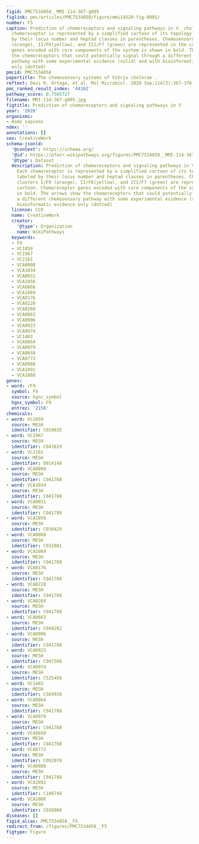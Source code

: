 ```yaml
---
figid: PMC7534058__MMI-114-367-g005
figlink: pmc/articles/PMC7534058/figure/mmi14520-fig-0005/
number: F5
caption: Prediction of chemoreceptors and signaling pathways in V. cholerae. Each
  chemoreceptor is represented by a simplified cartoon of its topology and labeled
  by their locus number and heptad classes in parentheses. Chemosensory clusters I/F9
  (orange), II/F6(yellow), and III/F7 (green) are represented in the cartoon. Chemoreceptor
  genes encoded with core components of the system is shown in bold. The arrows show
  the chemoreceptors that could potentially signal through a different chemosensory
  pathway with some experimental evidence (solid) and with bioinformatic evidence
  only (dotted)
pmcid: PMC7534058
papertitle: The chemosensory systems of Vibrio cholerae .
reftext: Davi R. Ortega, et al. Mol Microbiol. 2020 Sep;114(3):367-376.
pmc_ranked_result_index: '44162'
pathway_score: 0.7565727
filename: MMI-114-367-g005.jpg
figtitle: Prediction of chemoreceptors and signaling pathways in V
year: '2020'
organisms:
- Homo sapiens
ndex: ''
annotations: []
seo: CreativeWork
schema-jsonld:
  '@context': https://schema.org/
  '@id': https://pfocr.wikipathways.org/figures/PMC7534058__MMI-114-367-g005.html
  '@type': Dataset
  description: Prediction of chemoreceptors and signaling pathways in V. cholerae.
    Each chemoreceptor is represented by a simplified cartoon of its topology and
    labeled by their locus number and heptad classes in parentheses. Chemosensory
    clusters I/F9 (orange), II/F6(yellow), and III/F7 (green) are represented in the
    cartoon. Chemoreceptor genes encoded with core components of the system is shown
    in bold. The arrows show the chemoreceptors that could potentially signal through
    a different chemosensory pathway with some experimental evidence (solid) and with
    bioinformatic evidence only (dotted)
  license: CC0
  name: CreativeWork
  creator:
    '@type': Organization
    name: WikiPathways
  keywords:
  - F9
  - VC1859
  - VC1967
  - VC2161
  - VCA0008
  - VCA1034
  - VCA0031
  - VCA1056
  - VCA0068
  - VCA1069
  - VCA0176
  - VCA0220
  - VCA0268
  - VCA0663
  - VCA0906
  - VCA0923
  - VCA0974
  - VC1403
  - VCA0864
  - VCA0979
  - VCA0658
  - VCA0773
  - VCA0988
  - VCA1092
  - VCA1088
genes:
- word: /F9
  symbol: F9
  source: hgnc_symbol
  hgnc_symbol: F9
  entrez: '2158'
chemicals:
- word: VC1859
  source: MESH
  identifier: C010635
- word: VC1967
  source: MESH
  identifier: C043619
- word: VC2161
  source: MESH
  identifier: D014148
- word: VCA0008
  source: MESH
  identifier: C041788
- word: VCA1034
  source: MESH
  identifier: C041788
- word: VCA0031
  source: MESH
  identifier: C041788
- word: VCA1056
  source: MESH
  identifier: C030429
- word: VCA0068
  source: MESH
  identifier: C032801
- word: VCA1069
  source: MESH
  identifier: C041788
- word: VCA0176
  source: MESH
  identifier: C041788
- word: VCA0220
  source: MESH
  identifier: C041788
- word: VCA0268
  source: MESH
  identifier: C041788
- word: VCA0663
  source: MESH
  identifier: C049282
- word: VCA0906
  source: MESH
  identifier: C041788
- word: VCA0923
  source: MESH
  identifier: C047508
- word: VCA0974
  source: MESH
  identifier: C525458
- word: VC1403
  source: MESH
  identifier: C569938
- word: VCA0864
  source: MESH
  identifier: C041788
- word: VCA0979
  source: MESH
  identifier: C041788
- word: VCA0658
  source: MESH
  identifier: C041788
- word: VCA0773
  source: MESH
  identifier: C092078
- word: VCA0988
  source: MESH
  identifier: C041788
- word: VCA1092
  source: MESH
  identifier: C106748
- word: VCA1088
  source: MESH
  identifier: C038906
diseases: []
figid_alias: PMC7534058__F5
redirect_from: /figures/PMC7534058__F5
figtype: Figure
---
```

